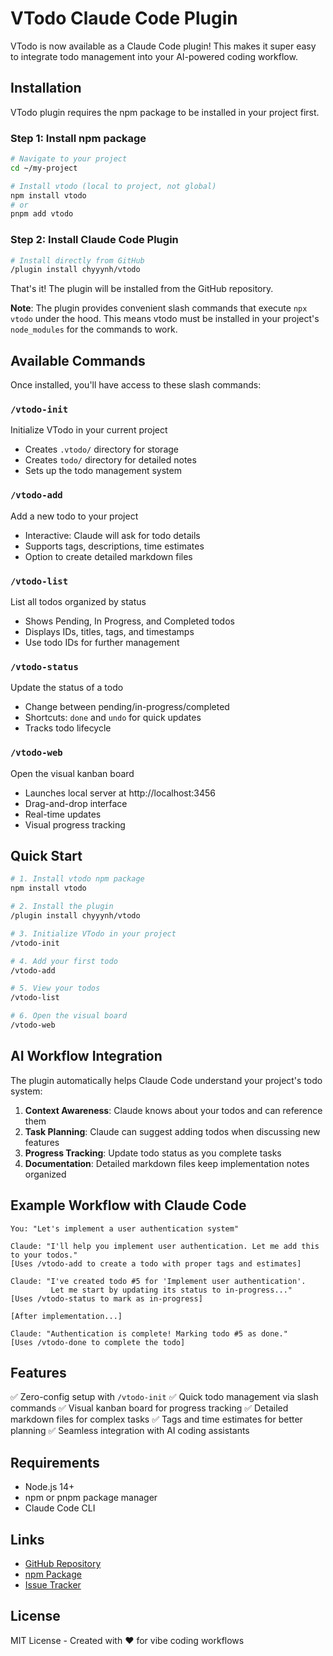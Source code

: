 # VTodo Claude Code Plugin

VTodo is now available as a Claude Code plugin! This makes it super easy to integrate todo management into your AI-powered coding workflow.

## Installation

VTodo plugin requires the npm package to be installed in your project first.

### Step 1: Install npm package

```bash
# Navigate to your project
cd ~/my-project

# Install vtodo (local to project, not global)
npm install vtodo
# or
pnpm add vtodo
```

### Step 2: Install Claude Code Plugin

```bash
# Install directly from GitHub
/plugin install chyyynh/vtodo
```

That's it! The plugin will be installed from the GitHub repository.

**Note**: The plugin provides convenient slash commands that execute `npx vtodo` under the hood. This means vtodo must be installed in your project's `node_modules` for the commands to work.

## Available Commands

Once installed, you'll have access to these slash commands:

### `/vtodo-init`
Initialize VTodo in your current project
- Creates `.vtodo/` directory for storage
- Creates `todo/` directory for detailed notes
- Sets up the todo management system

### `/vtodo-add`
Add a new todo to your project
- Interactive: Claude will ask for todo details
- Supports tags, descriptions, time estimates
- Option to create detailed markdown files

### `/vtodo-list`
List all todos organized by status
- Shows Pending, In Progress, and Completed todos
- Displays IDs, titles, tags, and timestamps
- Use todo IDs for further management

### `/vtodo-status`
Update the status of a todo
- Change between pending/in-progress/completed
- Shortcuts: `done` and `undo` for quick updates
- Tracks todo lifecycle

### `/vtodo-web`
Open the visual kanban board
- Launches local server at http://localhost:3456
- Drag-and-drop interface
- Real-time updates
- Visual progress tracking

## Quick Start

```bash
# 1. Install vtodo npm package
npm install vtodo

# 2. Install the plugin
/plugin install chyyynh/vtodo

# 3. Initialize VTodo in your project
/vtodo-init

# 4. Add your first todo
/vtodo-add

# 5. View your todos
/vtodo-list

# 6. Open the visual board
/vtodo-web
```

## AI Workflow Integration

The plugin automatically helps Claude Code understand your project's todo system:

1. **Context Awareness**: Claude knows about your todos and can reference them
2. **Task Planning**: Claude can suggest adding todos when discussing new features
3. **Progress Tracking**: Update todo status as you complete tasks
4. **Documentation**: Detailed markdown files keep implementation notes organized

## Example Workflow with Claude Code

```
You: "Let's implement a user authentication system"

Claude: "I'll help you implement user authentication. Let me add this to your todos."
[Uses /vtodo-add to create a todo with proper tags and estimates]

Claude: "I've created todo #5 for 'Implement user authentication'.
         Let me start by updating its status to in-progress..."
[Uses /vtodo-status to mark as in-progress]

[After implementation...]

Claude: "Authentication is complete! Marking todo #5 as done."
[Uses /vtodo-done to complete the todo]
```

## Features

✅ Zero-config setup with `/vtodo-init`
✅ Quick todo management via slash commands
✅ Visual kanban board for progress tracking
✅ Detailed markdown files for complex tasks
✅ Tags and time estimates for better planning
✅ Seamless integration with AI coding assistants

## Requirements

- Node.js 14+
- npm or pnpm package manager
- Claude Code CLI

## Links

- [GitHub Repository](https://github.com/chyyynh/vtodo)
- [npm Package](https://www.npmjs.com/package/vtodo)
- [Issue Tracker](https://github.com/chyyynh/vtodo/issues)

## License

MIT License - Created with ❤️ for vibe coding workflows
